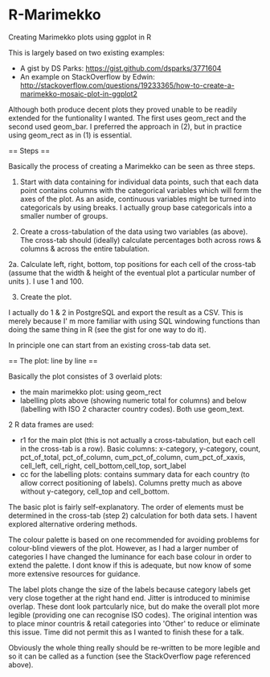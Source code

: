 # R-Marimekko
Creating Marimekko plots using ggplot in R 

This is largely based on two existing examples:

* A gist by DS Parks: https://gist.github.com/dsparks/3771604
* An example on StackOverflow by Edwin: http://stackoverflow.com/questions/19233365/how-to-create-a-marimekko-mosaic-plot-in-ggplot2

Although both produce decent plots they proved unable to be readily extended 
for the funtionality I wanted. The first uses geom_rect and the second used geom_bar. 
I preferred the approach in (2), but in practice using geom_rect as in (1) is essential.

== Steps ==

Basically the process of creating a Marimekko can be seen as three steps.

1. Start with data containing for individual data points, such that each data point 
contains columns with the categorical variables which will form the axes of the plot. 
As an aside, continuous variables might be turned into categoricals by using breaks. I actually group base categoricals into a smaller number of groups.

2. Create a cross-tabulation of the data using two variables (as above). The cross-tab 
should (ideally) calculate percentages both across rows & columns & across the entire tabulation. 

2a. Calculate left, right, bottom, top positions for each cell of the cross-tab (assume that the width
& height of the eventual plot a particular number of units ). I use 1 and 100.

3. Create the plot.

I actually do 1 & 2 in PostgreSQL and export the result as a CSV. This is merely because I' m more familiar with using SQL windowing functions than doing the same thing in R (see the gist for one way to do it).

In principle one can start from an existing cross-tab data set.

== The plot: line by line ==

Basically the plot consistes of 3 overlaid plots:

* the main marimekko plot: using geom_rect
* labelling plots above (showing numeric total for columns) and below (labelling with ISO 2 character country codes). Both use geom_text. 

2 R data frames are used:

* r1 for the main plot (this is not actually a cross-tabulation, but each cell in the cross-tab is a row). Basic columns: x-category, y-category, count, pct_of_total, pct_of_column, cum_pct_of_column, cum_pct_of_xaxis, cell_left, cell_right, cell_bottom,cell_top, sort_label
* cc for the labelling plots: contains summary data for each country (to allow correct positioning of labels). Columns pretty much as above without y-category, cell_top and cell_bottom.

The basic plot is fairly self-explanatory. The order of elements must be determined in the cross-tab (step 2) calculation for both data sets. I havent explored alternative ordering methods.

The colour palette is based on one recommended for avoiding problems for colour-blind viewers of the plot. However, as I had a larger number of categories I have changed the luminance for each base colour in order to extend the palette. I dont know if this is adequate, but now know of some more extensive resources for guidance.

The label plots change the size of the labels because category labels get very close together at the right hand end. Jitter is introduced to minimise overlap. These dont look partcularly nice, but do make the overall plot more legible (providing one can recognise ISO codes). The original intention was to place minor countris & retail categories into 'Other' to reduce or eliminate this issue. Time did not permit this as I wanted to finish these for a talk.

Obviously the whole thing really should be re-written to be more legible and so it can be called as a function (see the StackOverflow page referenced above).









